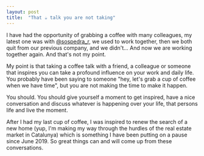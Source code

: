```yaml
---
layout: post
title:  "That ☕️ talk you are not taking"
---
```


I have had the opportunity of grabbing a coffee with many colleagues, my latest one was with [@sospedra_r](https://twitter.com/sospedra_r), we used to work together, then we both quit from our previous company, and we didn't... And now we are working together again. And that's not my point.

My point is that taking a coffee talk with a friend, a colleague or someone that inspires you can take a profound influence on your work and daily life. You probably have been saying to someone "hey, let's grab a cup of coffee when we have time", but you are not making the time to make it happen.

You should. You should give yourself a moment to get inspired, have a nice conversation and discuss whatever is happening over your life, that persons life and live the moment.

After I had my last cup of coffee, I was inspired to renew the search of a new home (yup, I'm making my way through the hurdles of the real estate market in Catalunya) which is something I have been putting on a pause since June 2019. So great things can and will come up from these conversations.
